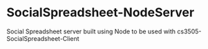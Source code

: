 SocialSpreadsheet-NodeServer
============================

Social Spreadsheet server built using Node to be used with cs3505-SocialSpreadsheet-Client
